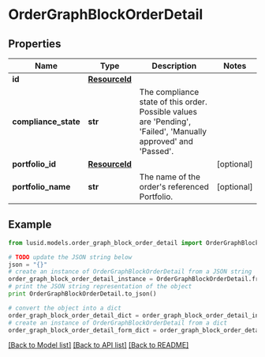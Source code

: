 # OrderGraphBlockOrderDetail


## Properties
Name | Type | Description | Notes
------------ | ------------- | ------------- | -------------
**id** | [**ResourceId**](ResourceId.md) |  | 
**compliance_state** | **str** | The compliance state of this order. Possible values are &#39;Pending&#39;, &#39;Failed&#39;, &#39;Manually approved&#39; and &#39;Passed&#39;. | 
**portfolio_id** | [**ResourceId**](ResourceId.md) |  | [optional] 
**portfolio_name** | **str** | The name of the order&#39;s referenced Portfolio. | [optional] 

## Example

```python
from lusid.models.order_graph_block_order_detail import OrderGraphBlockOrderDetail

# TODO update the JSON string below
json = "{}"
# create an instance of OrderGraphBlockOrderDetail from a JSON string
order_graph_block_order_detail_instance = OrderGraphBlockOrderDetail.from_json(json)
# print the JSON string representation of the object
print OrderGraphBlockOrderDetail.to_json()

# convert the object into a dict
order_graph_block_order_detail_dict = order_graph_block_order_detail_instance.to_dict()
# create an instance of OrderGraphBlockOrderDetail from a dict
order_graph_block_order_detail_form_dict = order_graph_block_order_detail.from_dict(order_graph_block_order_detail_dict)
```
[[Back to Model list]](../README.md#documentation-for-models) [[Back to API list]](../README.md#documentation-for-api-endpoints) [[Back to README]](../README.md)


